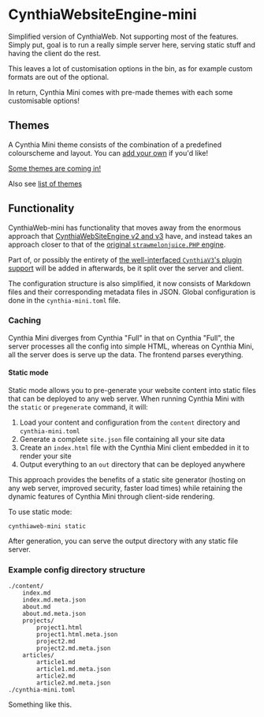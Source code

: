 # CynthiaWebsiteEngine-mini

Simplified version of CynthiaWeb. Not supporting most of the features.
Simply put, goal is to run a really
simple server here, serving static stuff and having the client do the rest.

This leaves a lot of customisation options in the bin,
as for example custom formats are out of the optional.

In return, Cynthia Mini comes with pre-made themes with each some customisable options!

## Themes
A Cynthia Mini theme consists of the combination of a predefined colourscheme and layout. You can [add your own](https://github.com/CynthiaWebsiteEngine/Mini/blob/main/docs/contributing/add-theme.md) if you'd like!

[Some themes are coming in!](https://github.com/CynthiaWebsiteEngine/Mini/issues/1)

Also see [list of themes](https://github.com/CynthiaWebsiteEngine/Mini/blob/main/docs/themes.md)

## Functionality

CynthiaWeb-mini has functionality that moves away from the enormous
approach that [CynthiaWebSiteEngine v2 and v3](https://github.com/strawmelonjuice/CynthiaWebSiteEngine)
have, and instead takes an approach closer to that of the
[original `strawmelonjuice.PHP` engine](https://github.com/strawmelonjuice/strawmelonjuice.com).

Part of, or possibly the entirety of [the well-interfaced
`CynthiaV3`'s plugin support](https://www.npmjs.com/package/@cynthiaweb/plugin-api) will be added in afterwards, be it
split over the server and client.

The configuration structure is also simplified,
it now consists of Markdown files and their
corresponding metadata files in JSON.
Global configuration is done in the `cynthia-mini.toml` file.

### Caching

Cynthia Mini diverges from Cynthia "Full" in that on Cynthia "Full", the server processes all the config into simple
HTML, whereas on Cynthia Mini, all the server does is serve up the data. The frontend parses everything.

#### Static mode

Static mode allows you to pre-generate your website content into static files that can be deployed to any web server. When running Cynthia Mini with the `static` or `pregenerate` command, it will:

1. Load your content and configuration from the `content` directory and `cynthia-mini.toml`
2. Generate a complete `site.json` file containing all your site data
3. Create an `index.html` file with the Cynthia Mini client embedded in it to render your site
4. Output everything to an `out` directory that can be deployed anywhere

This approach provides the benefits of a static site generator (hosting on any web server, improved security, faster load times) while retaining the dynamic features of Cynthia Mini through client-side rendering.

To use static mode:
```
cynthiaweb-mini static
```

After generation, you can serve the output directory with any static file server.

### Example config directory structure

```directory
./content/
    index.md
    index.md.meta.json
    about.md
    about.md.meta.json
    projects/
        project1.html
        project1.html.meta.json
        project2.md
        project2.md.meta.json
    articles/
        article1.md
        article1.md.meta.json
        article2.md
        article2.md.meta.json
./cynthia-mini.toml
```

Something like this.
